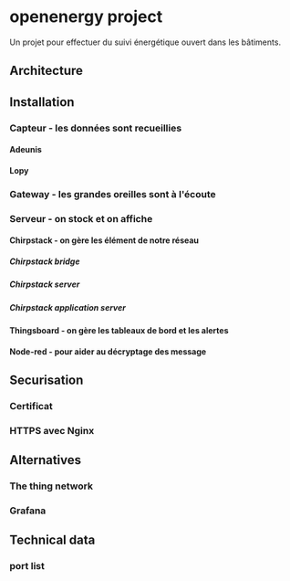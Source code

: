 # openenergy project

Un projet pour effectuer du suivi énergétique ouvert dans les bâtiments.
## Architecture

## Installation

### Capteur - les données sont recueillies
#### Adeunis
#### Lopy

### Gateway - les grandes oreilles sont à l'écoute

### Serveur - on stock et on affiche
#### Chirpstack - on gère les élément de notre réseau
##### Chirpstack bridge
##### Chirpstack server
##### Chirpstack application server
#### Thingsboard - on gère les tableaux de bord et les alertes
#### Node-red - pour aider au décryptage des message

    

## Securisation
### Certificat
### HTTPS avec Nginx

## Alternatives
### The thing network
### Grafana

## Technical data
### port list

